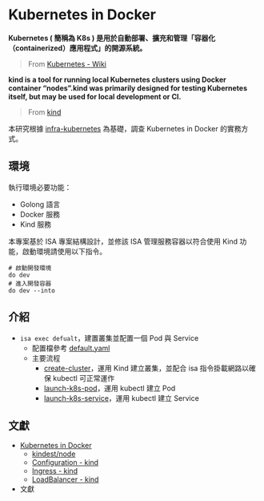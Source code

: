 # Kubernetes in Docker

**Kubernetes ( 簡稱為 K8s ) 是用於自動部署、擴充和管理「容器化（containerized）應用程式」的開源系統。**
> From [Kubernetes - Wiki](https://zh.wikipedia.org/zh-tw/Kubernetes)

**kind is a tool for running local Kubernetes clusters using Docker container “nodes”.kind was primarily designed for testing Kubernetes itself, but may be used for local development or CI.**
> From [kind](https://kind.sigs.k8s.io/)

本研究根據 [infra-kubernetes](https://github.com/eastmoon/infra-kubernetes) 為基礎，調查 Kubernetes in Docker 的實務方式。

## 環境

執行環境必要功能：

+ Golong 語言
+ Docker 服務
+ Kind 服務

本專案基於 ISA 專案結構設計，並修該 ISA 管理服務容器以符合使用 Kind 功能，啟動環境請使用以下指令。

```
# 啟動開發環境
do dev
# 進入開發容器
do dev --into
```

## 介紹

+ ```isa exec defualt```，建置叢集並配置一個 Pod 與 Service
    - 配置檔參考 [default.yaml](./app/configs/default.yaml)
    - 主要流程
        + [create-cluster](./app/configs/kube/creaate-cluster.sh)，運用 Kind 建立叢集，並配合 isa 指令掛載網路以確保 kubectl 可正常運作
        + [launch-k8s-pod](./app/configs/kube/launch-k8s-pod.sh)，運用 kubectl 建立 Pod
        + [launch-k8s-service](./app/configs/kube/launch-k8s-service.sh)，運用 kubectl 建立 Service

## 文獻

+ [Kubernetes in Docker](https://kind.sigs.k8s.io/)
    - [kindest/node](https://hub.docker.com/r/kindest/node/)
    - [Configuration - kind](https://kind.sigs.k8s.io/docs/user/configuration/)
    - [Ingress - kind](https://kind.sigs.k8s.io/docs/user/ingress/)
    - [LoadBalancer - kind](https://kind.sigs.k8s.io/docs/user/loadbalancer/)
+ 文獻
